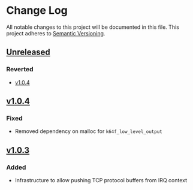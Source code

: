 # Change Log
All notable changes to this project will be documented in this file.
This project adheres to [Semantic Versioning](http://semver.org/).

## [Unreleased]
### Reverted
- [v1.0.4]

## [v1.0.4]
### Fixed
- Removed dependency on malloc for `k64f_low_level_output`

## [v1.0.3]
### Added

* Infrastructure to allow pushing TCP protocol buffers from IRQ context

[Unreleased]: https://github.com/ARMmbed/sal-driver-lwip-k64f-eth/compare/v1.0.4...HEAD
[v1.0.4]: https://github.com/ARMmbed/sal-driver-lwip-k64f-eth/compare/v1.0.3...v1.0.4
[v1.0.3]: https://github.com/ARMmbed/sal-driver-lwip-k64f-eth/compare/v1.0.2...v1.0.3
